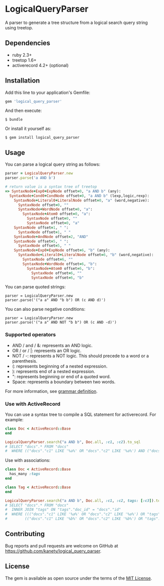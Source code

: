 # LogicalQueryParser

A parser to generate a tree structure from a logical search query string using treetop.

## Dependencies

* ruby 2.3+
* treetop 1.6+
* activerecord 4.2+ (optional)

## Installation

Add this line to your application's Gemfile:

```ruby
gem 'logical_query_parser'
```

And then execute:

    $ bundle

Or install it yourself as:

    $ gem install logical_query_parser

## Usage

You can parse a logical query string as follows:

```ruby
parser = LogicalQueryParser.new
parser.parse('a AND b')

# return value is a syntax tree of treetop
=> SyntaxNode+Exp0+ExpNode offset=0, "a AND b" (any):
  SyntaxNode+Cond0+CondNode offset=0, "a AND b" (lexp,logic,rexp):
    SyntaxNode+Literal0+LiteralNode offset=0, "a" (word,negative):
      SyntaxNode offset=0, ""
      SyntaxNode+WordNode offset=0, "a":
        SyntaxNode+Atom0 offset=0, "a":
          SyntaxNode offset=0, ""
          SyntaxNode offset=0, "a"
    SyntaxNode offset=1, " ":
      SyntaxNode offset=1, " "
    SyntaxNode+AndNode offset=2, "AND"
    SyntaxNode offset=5, " ":
      SyntaxNode offset=5, " "
    SyntaxNode+Exp0+ExpNode offset=6, "b" (any):
      SyntaxNode+Literal0+LiteralNode offset=6, "b" (word,negative):
        SyntaxNode offset=6, ""
        SyntaxNode+WordNode offset=6, "b":
          SyntaxNode+Atom0 offset=6, "b":
            SyntaxNode offset=6, ""
            SyntaxNode offset=6, "b"
```

You can parse quoted strings:

```
parser = LogicalQueryParser.new
parser.parse('("a a" AND "b b") OR (c AND d)')
```

You can also parse negative conditions:

```
parser = LogicalQueryParser.new
parser.parse('("a a" AND NOT "b b") OR (c AND -d)')
```

### Supported operators

* AND / and / &: represents an AND logic.
* OR / or / |: represents an OR logic.
* NOT / \-: represents a NOT logic. This should precede to a word or a parenthesis.
* (: represents beginning of a nested expression.
* ): represents end of a nested expression.
* ": represents beginning or end of a quoted word.
* Space: represents a boundary between two words.

For more information, see [grammar definition](lib/logical_query_parser.treetop).

### Use with ActiveRecord

You can use a syntax tree to compile a SQL statement for activerecord. For example:

```ruby
class Doc < ActiveRecord::Base
end

LogicalQueryParser.search("a AND b", Doc.all, :c1, :c2).to_sql
# SELECT "docs".* FROM "docs"
#  WHERE (("docs"."c1" LIKE '%a%' OR "docs"."c2" LIKE '%a%') AND ("docs"."c1" LIKE '%b%' OR "docs"."c2" LIKE '%b%'))
```

Use with associations:

```ruby
class Doc < ActiveRecord::Base
  has_many :tags
end

class Tag < ActiveRecord::Base
end

LogicalQueryParser.search("a AND b", Doc.all, :c1, :c2, tags: [:c3]).to_sql
# SELECT "docs".* FROM "docs"
#  INNER JOIN "tags" ON "tags"."doc_id" = "docs"."id"
#  WHERE ((("docs"."c1" LIKE '%a%' OR "docs"."c2" LIKE '%a%') OR "tags"."c3" LIKE '%a%') AND
#        (("docs"."c1" LIKE '%b%' OR "docs"."c2" LIKE '%b%') OR "tags"."c3" LIKE '%b%'))
```

## Contributing

Bug reports and pull requests are welcome on GitHub at https://github.com/kanety/logical_query_parser.

## License

The gem is available as open source under the terms of the [MIT License](http://opensource.org/licenses/MIT).

